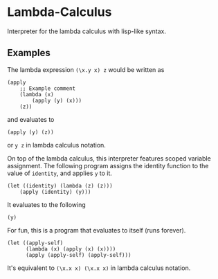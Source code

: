 # Lambda-Calculus
Interpreter for the lambda calculus with lisp-like syntax.

## Examples
The lambda expression `(\x.y x) z` would be written as
```
(apply
    ;; Example comment
    (lambda (x)
        (apply (y) (x)))
    (z))
```
and evaluates to
```
(apply (y) (z))
```
or `y z` in lambda calculus notation.

On top of the lambda calculus, this interpreter features scoped variable assignment. The following program assigns the identity function to the value of `identity`, and applies `y` to it.
```
(let ((identity) (lambda (z) (z)))
    (apply (identity) (y)))
```
It evaluates to the following
```
(y)
```
For fun, this is a program that evaluates to itself (runs forever).
```
(let ((apply-self)
      (lambda (x) (apply (x) (x))))
      (apply (apply-self) (apply-self)))
```
It's equivalent to `(\x.x x) (\x.x x)` in lambda calculus notation.
